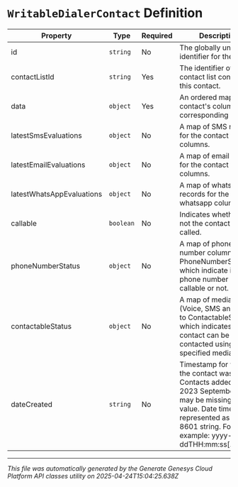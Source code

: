 # `WritableDialerContact` Definition

| Property | Type | Required | Description |
|----------|------|----------|-------------|
| id | `string` | No | The globally unique identifier for the object. |
| contactListId | `string` | Yes | The identifier of the contact list containing this contact. |
| data | `object` | Yes | An ordered map of the contact's columns and corresponding values. |
| latestSmsEvaluations | `object` | No | A map of SMS records for the contact phone columns. |
| latestEmailEvaluations | `object` | No | A map of email records for the contact email columns. |
| latestWhatsAppEvaluations | `object` | No | A map of whatsapp records for the contact whatsapp columns. |
| callable | `boolean` | No | Indicates whether or not the contact can be called. |
| phoneNumberStatus | `object` | No | A map of phone number columns to PhoneNumberStatuses, which indicate if the phone number is callable or not. |
| contactableStatus | `object` | No | A map of media types (Voice, SMS and Email) to ContactableStatus, which indicates if the contact can be contacted using the specified media type. |
| dateCreated | `string` | No | Timestamp for when the contact was added. Contacts added prior to 2023 September 1 may be missing this value. Date time is represented as an ISO-8601 string. For example: yyyy-MM-ddTHH:mm:ss[.mmm]Z |

---

*This file was automatically generated by the Generate Genesys Cloud Platform API classes utility on 2025-04-24T15:04:25.638Z*